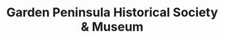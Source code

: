 ---
layout: repo
title: "Garden Peninsula Historical Society & Museum"
id: 4066
permalink: repos/4066/
---
